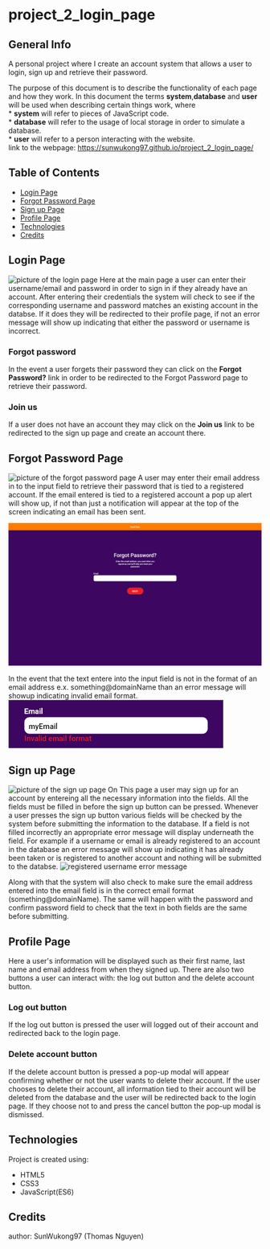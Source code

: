 # project_2_login_page
## General Info
A personal project where I create an account system that allows a user to login, sign up and retrieve their password.

The purpose of this document is to describe the functionality of each page and how they work. In this document the terms **system**,**database**  and **user** will be used when describing certain things work, where 
<br>\* **system** will refer to pieces of JavaScript code. 
<br>\* **database** will refer to the usage of local storage in order to simulate a database.
<br>\* **user** will refer to a person interacting with the website.
<br>link to the webpage: https://sunwukong97.github.io/project_2_login_page/

## Table of Contents
+ [Login Page](#login-page)
+ [Forgot Password Page](#forgot-password-page)
+ [Sign up Page](#sign-up-page)
+ [Profile Page](#profile-page)
+ [Technologies](#technologies)
+ [Credits](#credits)

## Login Page
![picture of the login page](https://github.com/SunWukong97/project_2_login_page/blob/main/login_page_mockup/Web%201920%20%E2%80%93%20login.png)
Here at the main page a user can enter their username/email and password in order to sign in if they already have an account. After entering their credentials the system will check to see if the corresponding username and password matches an existing account in the databse. If it does they will be redirected to their profile page, if not an error message will show up indicating that either the password or username is incorrect.

### Forgot password
In the event a user forgets their password they can click on the **Forgot Password?** link in order to be redirected to the Forgot Password page to retrieve their password.

### Join us
If a user does not have an account they may click on the **Join us** link to be redirected to the sign up page and create an account there.

## Forgot Password Page
![picture of the forgot password page](https://github.com/SunWukong97/project_2_login_page/blob/main/login_page_mockup/Web%201920%20%E2%80%93%20forgot%20password.png)
A user may enter their email address in to the input field to retrieve their password that is tied to a registered account. If the email entered is tied to a registered account a pop up alert will show up, if not than just a notification will appear at the top of the screen indicating an email has been sent.

![notification at the top of the pop up page after an email has been entered](https://github.com/SunWukong97/project_2_login_page/blob/main/login_page_mockup/Web%201920%20%E2%80%93%20forgot%20password%20%E2%80%93%201.png)

In the event that the text entere into the input field is not in the format of an email address e.x. something@domainName than an error message will showup indicating invalid email format.
<br>![error message for invalid email](https://github.com/SunWukong97/project_2_login_page/blob/main/login_page_mockup/error%20message.png)

## Sign up Page
![picture of the sign up page](https://github.com/SunWukong97/project_2_login_page/blob/main/login_page_mockup/Web%201920%20%E2%80%93%20registration.png)
On This page a user may sign up for an account by entereing all the necessary information into the fields. All the fields must be filled in before the sign up button can be pressed. Whenever a user presses the sign up button various fields will be checked by the system before submitting the information to the database. If a field is not filled incorrectly an appropriate error message will display underneath the field. For example if a username or email is already registered to an account in the database an error message will show up indicating it has already been taken or is registered to another account and nothing will be submitted to the databse.
![registered username error message](https://github.com/SunWukong97/project_2_login_page/blob/main/login_page_mockup/error%20message%20%E2%80%93%202.png)

Along with that the system will also check to make sure the email address entered into the email field is in the correct email format (something@domainName). The same will happen with the password and confirm password field to check that the text in both fields are the same before submitting.

## Profile Page
Here a user's information will be displayed such as their first name, last name and email address from when they signed up. There are also two buttons a user can interact with: the log out button and the delete account button.

### Log out button
If the log out button is pressed the user will logged out of their account and redirected back to the login page.

### Delete account button
If the delete account button is pressed a pop-up modal will appear confirming whether or not the user wants to delete their account. If the user chooses to delete their account, all information tied to their account will be deleted from the database and the user will be redirected back to the login page. If they choose not to and press the cancel button the pop-up modal is dismissed. 

## Technologies
Project is created using:
+ HTML5
+ CSS3
+ JavaScript(ES6)

## Credits
author: SunWukong97 (Thomas Nguyen)
